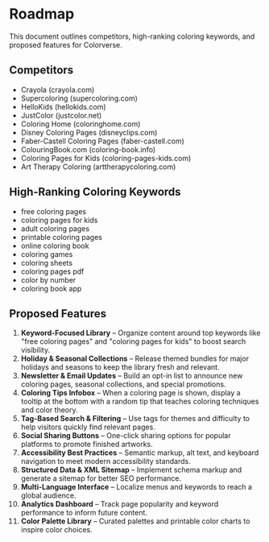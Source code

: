# Roadmap

This document outlines competitors, high-ranking coloring keywords, and proposed features for Colorverse.

## Competitors
- Crayola (crayola.com)
- Supercoloring (supercoloring.com)
- HelloKids (hellokids.com)
- JustColor (justcolor.net)
- Coloring Home (coloringhome.com)
- Disney Coloring Pages (disneyclips.com)
- Faber-Castell Coloring Pages (faber-castell.com)
- ColouringBook.com (coloring-book.info)
- Coloring Pages for Kids (coloring-pages-kids.com)
- Art Therapy Coloring (arttherapycoloring.com)

## High-Ranking Coloring Keywords
- free coloring pages
- coloring pages for kids
- adult coloring pages
- printable coloring pages
- online coloring book
- coloring games
- coloring sheets
- coloring pages pdf
- color by number
- coloring book app

## Proposed Features
1. **Keyword-Focused Library** – Organize content around top keywords like "free coloring pages" and "coloring pages for kids" to boost search visibility.
2. **Holiday & Seasonal Collections** – Release themed bundles for major holidays and seasons to keep the library fresh and relevant.
3. **Newsletter & Email Updates** – Build an opt-in list to announce new coloring pages, seasonal collections, and special promotions.
4. **Coloring Tips Infobox** – When a coloring page is shown, display a tooltip at the bottom with a random tip that teaches coloring techniques and color theory.
5. **Tag-Based Search & Filtering** – Use tags for themes and difficulty to help visitors quickly find relevant pages.
6. **Social Sharing Buttons** – One-click sharing options for popular platforms to promote finished artworks.
7. **Accessibility Best Practices** – Semantic markup, alt text, and keyboard navigation to meet modern accessibility standards.
8. **Structured Data & XML Sitemap** – Implement schema markup and generate a sitemap for better SEO performance.
9. **Multi-Language Interface** – Localize menus and keywords to reach a global audience.
10. **Analytics Dashboard** – Track page popularity and keyword performance to inform future content.
11. **Color Palette Library** – Curated palettes and printable color charts to inspire color choices.

